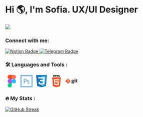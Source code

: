 

# Hi 🌎, I'm Sofia. UX/UI Designer
<div id="header" >
  <img src="https://media.giphy.com/media/n4FpwV0JxhYjtBjn4U/giphy.gif"  /> 
</div>


### Connect with me:

<div id="badges">
  <a href="https://sofianarazuvalova.super.site">
  <img src="https://img.shields.io/badge/resume-orange?logo=notion&logoColor=white" alt="Notion Badge"/>
  </a>
   <a href="https://telegram.me/chtogdesofiko">
  <img src="https://img.shields.io/badge/Telegram-blue?logo=telegram&logoColor=white" alt="Telegram Badge"/>
  </a>
</div>


### :hammer_and_wrench: Languages and Tools :
<div>
  <img src="https://github.com/devicons/devicon/blob/master/icons/figma/figma-original.svg" title="Figma" alt="Figma" width="40" height="40"/>&nbsp;
  <img src="https://github.com/devicons/devicon/blob/master/icons/photoshop/photoshop-line.svg" title="Photoshop" alt="Photoshop" width="40" height="40"/>&nbsp;
  <img src="https://github.com/devicons/devicon/blob/master/icons/css3/css3-original.svg" title="CSS" alt="CSS" width="40" height="40"/>&nbsp;
  <img src="https://github.com/devicons/devicon/blob/master/icons/html5/html5-original-wordmark.svg" title="HTML" alt="HTML" width="40" height="40"/>&nbsp;
  <img src="https://github.com/devicons/devicon/blob/master/icons/git/git-original-wordmark.svg" title="Git" alt="Git" width="40" height="40"/>&nbsp;
</div>



### :fire: My Stats :
<div>
  
[![GitHub Streak](http://github-readme-streak-stats.herokuapp.com?user=sofiazar&theme=tokyonight-duo&hide_border=true&date_format=j%20M%5B%20Y%5D&mode=weekly)](https://git.io/streak-stats)

</div>

